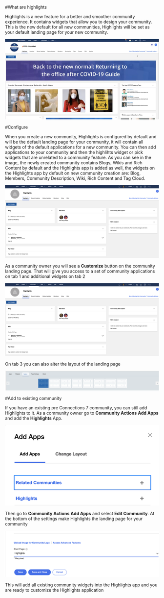 #What are highlights

Highlights is a new feature for a better and smoother community experience. It contains widgets that allow you to design your community. This is the new default for all new communities, Highlights will be set as your default landing page for your new community.


![Highlight-Community](../assets/images/admin/highlights/highlights-community.png)



#Configure

When you create a new community, Highlights is configured by default and will be the default landing page for your community, it will contain all widgets of the default applications for a new community. You can then add applications to your community and then the highlihts widget or pick widgets that are unrelated to a community feature.
As you can see in the image, the newly created community contains Blogs, Wikis and Rich Content by default and the Highlights app is added as well, the widgets on the Highlights app by default on new community creation are: Blog, Members, Community Description, Wiki, Rich Content and Tag Cloud.


![Highlight-New-Community](../assets/images/admin/highlights/highlights-new-community.png)


As a community owner you will see a **Customize** button on the community landing page.
That will give you access to a set of community applications on tab 1 and additional widgets on tab 2


![Highlight-Widgets](../assets/images/admin/highlights/highlights-widgets.png)


On tab 3 you can also alter the layout of the landing page


![Highlight-Layout](../assets/images/admin/highlights/highlights-layout.png)



#Add to existing community

If you have an existing pre Connections 7 community, you can still add Highlights to it. As a community owner go to **Community Actions** **Add Apps** and add the **Highlights** App.


![Highlight-Add-Apps](../assets/images/admin/highlights/highlights-add-apps.png)


Then go to **Community Actions** **Add Apps** and select **Edit Community**. At the bottom of the settings make Highlights the landing page for your community


![Highlight-Default](../assets/images/admin/highlights/highlights-default.png)


This will add all existing community widgets into the Highlights app and you are ready to customize the Highlights application
